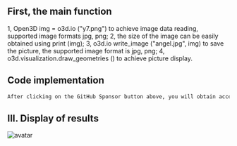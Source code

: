##  First, the main function 

 1, Open3D img = o3d.io ("y7.png") to achieve image data reading, supported image formats jpg, png; 2, the size of the image can be easily obtained using print (img); 3, o3d.io write_image ("angel.jpg", img) to save the picture, the supported image format is jpg, png; 4, o3d.visualization.draw_geometries () to achieve picture display. 

##  Code implementation 

  ```python  
After clicking on the GitHub Sponsor button above, you will obtain access permissions to my private code repository ( https://github.com/slowlon/my_code_bar ) to view this blog code. By searching the code number of this blog, you can find the code you need, code number is: 2024020309574496826
  ```  
##  III. Display of results 

 ![avatar]( 20210129212151835.png) 

